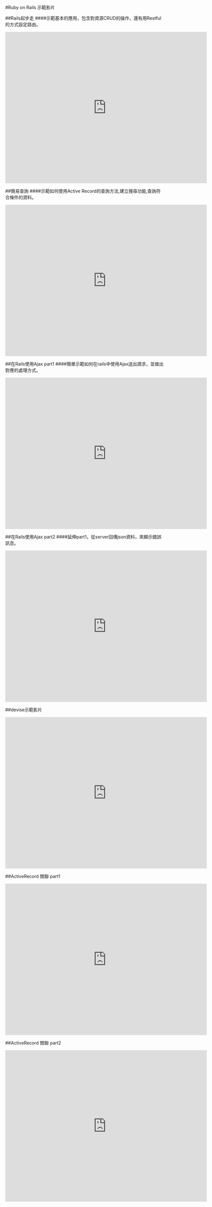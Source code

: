 #Ruby on Rails 示範影片

##Rails起步走
####示範基本的應用，包含對資源CRUD的操作，還有用Restful的方式設定路由。
<iframe width="640" height="480" src="https://www.youtube.com/embed/juQ-QpedKDA" frameborder="0" allowfullscreen></iframe>

##簡易查詢
####示範如何使用Active Record的查詢方法,建立搜尋功能,查詢符合條件的資料。
<iframe width="640" height="480" src="https://www.youtube.com/embed/_rNOvYJCP9c" frameborder="0" allowfullscreen></iframe>

##在Rails使用Ajax part1
####簡單示範如何在rails中使用Ajax送出請求，並做出對應的處理方式。
<iframe width="640" height="480" src="https://www.youtube.com/embed/OANDtWFGRs4" frameborder="0" allowfullscreen></iframe>

##在Rails使用Ajax part2
####延伸part1，從server回傳json資料，來顯示錯誤訊息。
<iframe width="640" height="480" src="https://www.youtube.com/embed/KU2RN_YtTwA" frameborder="0" allowfullscreen></iframe>

##devise示範影片
<iframe width="640" height="480" src="https://www.youtube.com/embed/YnjbQrGMP2s" frameborder="0" allowfullscreen></iframe>

##ActiveRecord 關聯 part1 
<iframe width="640" height="480" src="https://www.youtube.com/embed/QY3ziIWzMv4" frameborder="0" allowfullscreen></iframe>

##ActiveRecord 關聯 part2
<iframe width="640" height="480" src="https://www.youtube.com/embed/Rg8pVGeXzrs" frameborder="0" allowfullscreen></iframe>
